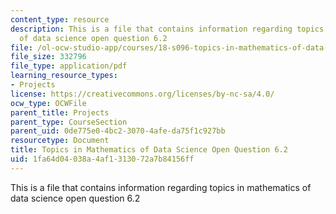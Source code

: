 ```yaml
---
content_type: resource
description: This is a file that contains information regarding topics in mathematics
  of data science open question 6.2
file: /ol-ocw-studio-app/courses/18-s096-topics-in-mathematics-of-data-science-fall-2015/1fa64d04038a4af1313072a7b84156ff_MIT18_S096F15_Open6.2.pdf
file_size: 332796
file_type: application/pdf
learning_resource_types:
- Projects
license: https://creativecommons.org/licenses/by-nc-sa/4.0/
ocw_type: OCWFile
parent_title: Projects
parent_type: CourseSection
parent_uid: 0de775e0-4bc2-3070-4afe-da75f1c927bb
resourcetype: Document
title: Topics in Mathematics of Data Science Open Question 6.2
uid: 1fa64d04-038a-4af1-3130-72a7b84156ff
---
```

This is a file that contains information regarding topics in mathematics of data science open question 6.2